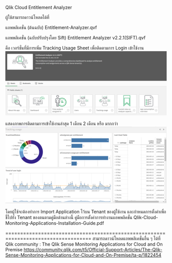 Qlik Cloud Entitlement Analyzer

ผู้ใช้สามารถดาวน์โหลดได้ที่

แอพพลิเคชั่น (ต้นฉบับ)
Entitlement-Analyzer.qvf

แอพพลิเคชั่น (ฉบับปรับปรุงโดย Sift)
Entitlement Analyzer v2.2.1(SIFT).qvf

คือ เวอร์ชั่นที่มีการเพิ่ม Tracking Usage Sheet เพื่อติดตามการ Login เข้าใช้งาน
![Image](https://github.com/thanyaponm/qlik/blob/main/TrackingUsage.png?raw=true)

แสดงภาพการติดตามการเข้าใช้งานล่าสุด 1 เดือน 2 เดือน หรือ มากกว่า
![Image](https://github.com/thanyaponm/qlik/blob/main/TrackingUsageSheet.png?raw=true)

โดยผู้ใช้จะต้องทำการ Import Application ไว้บน Tenant ของผู้ใช้งาน และกำหนดการตั้งค่าเพื่อชี้ไปยัง Tenant ของตนตามคู่มือด้านล่างนี้
คู่มือการตั้งค่าการทำงานแอพพลิคชั่น
Qlik-Cloud-Monitoring-Applications-Installation-Guide.pdf

===================================================================================
สามารถดาวน์โหลดแอพพลิเคชั่นอื่น ๆ ได้ที่ Qlik community : The Qlik Sense Monitoring Applications for Cloud and On Premise
https://community.qlik.com/t5/Official-Support-Articles/The-Qlik-Sense-Monitoring-Applications-for-Cloud-and-On-Premise/ta-p/1822454

